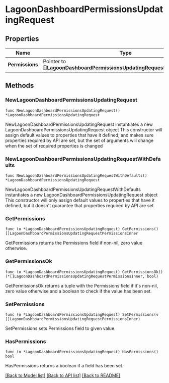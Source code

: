 # LagoonDashboardPermissionsUpdatingRequest

## Properties

Name | Type | Description | Notes
------------ | ------------- | ------------- | -------------
**Permissions** | Pointer to [**[]LagoonDashboardPermissionsUpdatingRequestPermissionsInner**](LagoonDashboardPermissionsUpdatingRequestPermissionsInner.md) |  | [optional] 

## Methods

### NewLagoonDashboardPermissionsUpdatingRequest

`func NewLagoonDashboardPermissionsUpdatingRequest() *LagoonDashboardPermissionsUpdatingRequest`

NewLagoonDashboardPermissionsUpdatingRequest instantiates a new LagoonDashboardPermissionsUpdatingRequest object
This constructor will assign default values to properties that have it defined,
and makes sure properties required by API are set, but the set of arguments
will change when the set of required properties is changed

### NewLagoonDashboardPermissionsUpdatingRequestWithDefaults

`func NewLagoonDashboardPermissionsUpdatingRequestWithDefaults() *LagoonDashboardPermissionsUpdatingRequest`

NewLagoonDashboardPermissionsUpdatingRequestWithDefaults instantiates a new LagoonDashboardPermissionsUpdatingRequest object
This constructor will only assign default values to properties that have it defined,
but it doesn't guarantee that properties required by API are set

### GetPermissions

`func (o *LagoonDashboardPermissionsUpdatingRequest) GetPermissions() []LagoonDashboardPermissionsUpdatingRequestPermissionsInner`

GetPermissions returns the Permissions field if non-nil, zero value otherwise.

### GetPermissionsOk

`func (o *LagoonDashboardPermissionsUpdatingRequest) GetPermissionsOk() (*[]LagoonDashboardPermissionsUpdatingRequestPermissionsInner, bool)`

GetPermissionsOk returns a tuple with the Permissions field if it's non-nil, zero value otherwise
and a boolean to check if the value has been set.

### SetPermissions

`func (o *LagoonDashboardPermissionsUpdatingRequest) SetPermissions(v []LagoonDashboardPermissionsUpdatingRequestPermissionsInner)`

SetPermissions sets Permissions field to given value.

### HasPermissions

`func (o *LagoonDashboardPermissionsUpdatingRequest) HasPermissions() bool`

HasPermissions returns a boolean if a field has been set.


[[Back to Model list]](../README.md#documentation-for-models) [[Back to API list]](../README.md#documentation-for-api-endpoints) [[Back to README]](../README.md)



